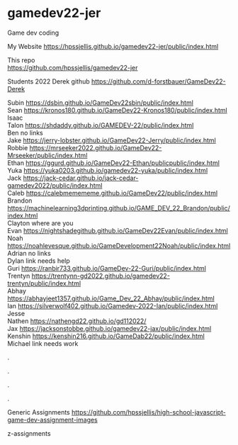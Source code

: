 # gamedev22-jer
Game dev coding


My Website   https://hpssjellis.github.io/gamedev22-jer/public/index.html

This repo  
https://github.com/hpssjellis/gamedev22-jer




Students 2022
Derek  github  https://github.com/d-forstbauer/GameDev22-Derek

Subin https://dsbin.github.io/GameDev22sbin/public/index.html     
Sean	https://kronos180.github.io/GameDev22-Kronos180/public/index.html     
Isaac     	
Talon		    https://shdaddy.github.io/GAMEDEV-22/public/index.html        
Ben		  no links     
Jake		   https://jerry-lobster.github.io/GameDev22-Jerry/public/index.html     
Robbie		https://mrseeker2022.github.io/GameDev22-Mrseeker/public/index.html     
Ethan		https://ggurd.github.io/GameDev22-Ethan/publicpublic/index.html     
Yuka		https://yuka0203.github.io/gamedev22-yuka/public/index.html     
Jack		https://jack-cedar.github.io/jack-cedar-gamedev2022/public/index.html     
Caleb		https://calebmemememe.github.io/GameDev22/public/index.html     
Brandon		https://machinelearning3dprinting.github.io/GAME_DEV_22_Brandon/public/index.html     
Clayton		where are you     
Evan		https://nightshadegithub.github.io/GameDev22Evan/public/index.html     
Noah		https://noahlevesque.github.io/GameDevelopment22Noah/public/index.html     
Adrian		no links     
Dylan		  link needs help     
Guri		https://ranbir733.github.io/GameDev-22-Guri/public/index.html     
Trentyn		https://trentynn-gd2022.github.io/gamedev22-trentyn/public/index.html       
Abhay		https://abhayjeet1357.github.io/Game_Dev_22_Abhay/public/index.html     
Ian		https://silverwolf402.github.io/Gamedev-2022-Ian/public/index.html     
Jesse		     
Nathen		https://nathengd22.github.io/gd112022/     
Jax		https://jacksonstobbe.github.io/gamedev22-jax/public/index.html     
Kenshin  https://kenshin216.github.io/GameDab22/public/index.html     
Michael		link needs work     


.



.








.



.




Generic Assignments
https://github.com/hpssjellis/high-school-javascript-game-dev-assignment-images

z-assignments
